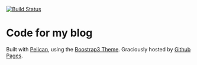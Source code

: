 [![Build Status](https://travis-ci.org/siolag161/blog.png)](https://travis-ci.org/siolag161/blog)

# Code for my blog
Built with [Pelican](http://www.python.org/), using the [Boostrap3 Theme](https://github.com/DandyDev/pelican-bootstrap3). Graciously hosted by [Github Pages](https://pages.github.com).